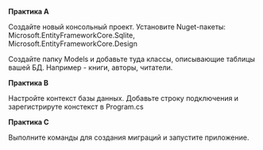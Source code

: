 **Практика А**

Создайте новый консольный проект. Установите Nuget-пакеты:
Microsoft.EntityFrameworkCore.Sqlite, Microsoft.EntityFrameworkCore.Design

Создайте папку Models и добавьте туда классы, описывающие таблицы вашей БД. Например - книги, авторы, читатели.

**Практика В**

Настройте контекст базы данных. Добавьте строку подключения и зарегистрируте констекст в Program.cs

**Практика С**

Выполните команды для создания миграций и запустите приложение.